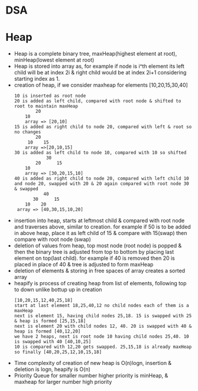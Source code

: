 # DSA
# Heap
- Heap is a complete binary tree, maxHeap(highest element at root), minHeap(lowest element at root)
- Heap is stored into array as, for example if node is i^th element its left child will be at index 2i & right child would be at index 2i+1 considering starting index as 1.
- creation of heap, if we consider maxheap for elements [10,20,15,30,40]
    ```
    10 is inserted as root node
    20 is added as left child, compared with root node & shifted to root to maintain maxHeap
            20
        10
        array => [20,10]
    15 is added as right child to node 20, compared with left & root so no changes
            20
         10    15
        array =>[20,10,15]
    30 is added as left child to node 10, compared with 10 so shifted
                30
            20      15
        10
        array => [30,20,15,10]
    40 is added as right child to node 20, compared with left child 10 and node 20, swapped with 20 & 20 again compared with root node 30 & swapped
               40
           30      15 
        10    20
     array => [40,30,15,10,20]
    ```
- insertion into heap, starts at leftmost child & compared with root node and traverses above, similar to creation. for example if 50 is to be added in above heap, place it as left child of 15 & compare with 15(swap) then compare with root node (swap)
- deletion of values from heap, top most node (root node) is popped & then the binary tree is adjusted from top to bottom by placing last element on top(last child). for example if 40 is removed then 20 is placed in place of 40 & tree is adjusted to form maxHeap
- deletion of elements & storing in free spaces of array creates a sorted array
- heapify is process of creating heap from list of elements, following top to down unlike bottup up in creation
    ```
    [10,20,15,12,40,25,18]
    start at last element 18,25,40,12 no child nodes each of them is a maxHeap
    next is element 15, having child nodes 25,18. 15 is swapped with 25 & heap is formed [25,15,18]
    next is element 20 with child nodes 12, 40. 20 is swapped with 40 & heap is formed [40,12,20]
    we have 2 heaps, next is root node 10 having child nodes 25,40. 10 is swapped with 40 [40,10,25]
    10 is compared with 12,20 gets swapped. 25,15,18 is already maxHeap
    so finally [40,20,25,12,10,15,18]
    ```
- Time complexity of creation of new heap is O(n)logn, insertion & deletion is logn, heapify is O(n)
- Priority Queue for smaller number higher priority is minHeap, & maxheap for larger number high priority
